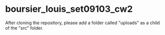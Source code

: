 # boursier_louis_set09103_cw2

After cloning the repository, please add a folder called "uploads" as a child of the "src" folder.
